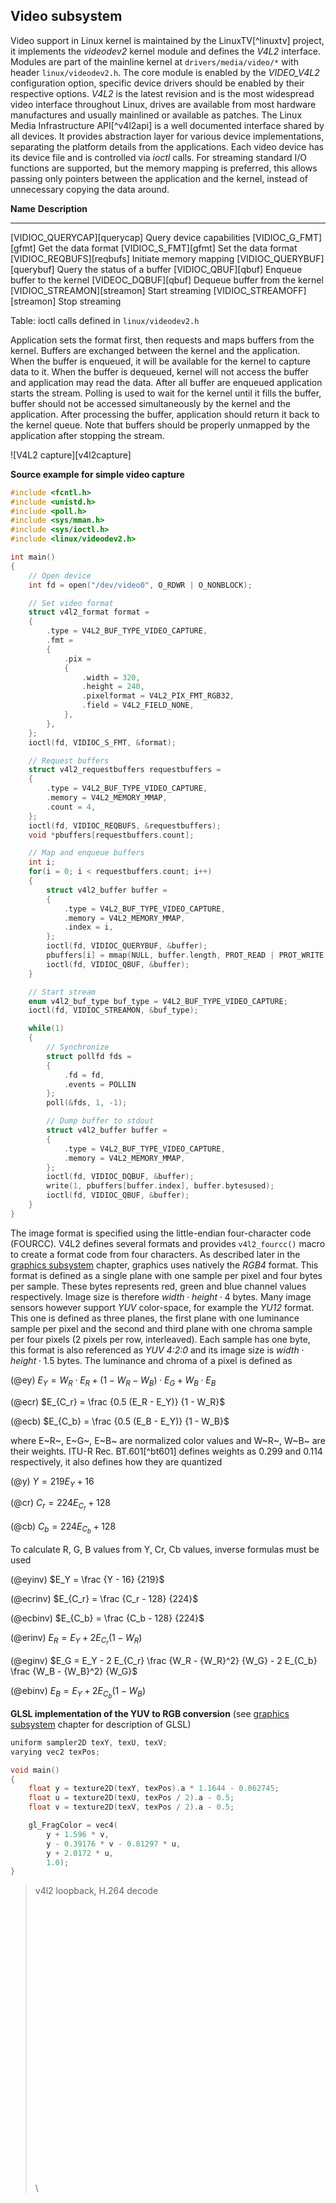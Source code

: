 ## Video subsystem

Video support in Linux kernel is maintained by the LinuxTV[^linuxtv] project,
it implements the *videodev2* kernel module and defines the *V4L2* interface.
Modules are part of the mainline kernel at `drivers/media/video/*` with header `linux/videodev2.h`.
The core module is enabled by the *VIDEO_V4L2* configuration option,
specific device drivers should be enabled by their respective options.
*V4L2* is the latest revision and is the most widespread video interface throughout Linux,
drives are available from most hardware manufactures and usually mainlined or available as patches.
The Linux Media Infrastructure API[^v4l2api] is a well documented interface shared by all devices.
It provides abstraction layer for various device implementations,
separating the platform details from the applications. Each video device has its device file
and is controlled via *ioctl* calls. For streaming standard I/O functions are supported,
but the memory mapping is preferred, this allows passing only pointers between the application and the kernel,
instead of unnecessary copying the data around.

**Name**                       **Description**
------------------------------ ----------------
[VIDIOC_QUERYCAP][querycap]    Query device capabilities
[VIDIOC_G_FMT][gfmt]           Get the data format
[VIDIOC_S_FMT][gfmt]           Set the data format
[VIDIOC_REQBUFS][reqbufs]      Initiate memory mapping
[VIDIOC_QUERYBUF][querybuf]    Query the status of a buffer
[VIDIOC_QBUF][qbuf]            Enqueue buffer to the kernel
[VIDEOC_DQBUF][qbuf]           Dequeue buffer from the kernel
[VIDIOC_STREAMON][streamon]    Start streaming
[VIDIOC_STREAMOFF][streamon]   Stop streaming

Table: ioctl calls defined in `linux/videodev2.h`

Application sets the format first, then requests and maps buffers from the kernel.
Buffers are exchanged between the kernel and the application.
When the buffer is enqueued, it will be available for the kernel to capture data to it.
When the buffer is dequeued, kernel will not access the buffer and application may read the data.
After all buffer are enqueued application starts the stream.
Polling is used to wait for the kernel until it fills the buffer, buffer should not be accessed simultaneously
by the kernel and the application. After processing the buffer, application should return it back to the kernel queue.
Note that buffers should be properly unmapped by the application after stopping the stream.

![V4L2 capture][v4l2capture]

**Source example for simple video capture**

~~~{.c .numberLines}
#include <fcntl.h>
#include <unistd.h>
#include <poll.h>
#include <sys/mman.h>
#include <sys/ioctl.h>
#include <linux/videodev2.h>

int main()
{
    // Open device
    int fd = open("/dev/video0", O_RDWR | O_NONBLOCK);

    // Set video format
    struct v4l2_format format =
    {
        .type = V4L2_BUF_TYPE_VIDEO_CAPTURE,
        .fmt =
        {
            .pix =
            {
                .width = 320,
                .height = 240,
                .pixelformat = V4L2_PIX_FMT_RGB32,
                .field = V4L2_FIELD_NONE,
            },
        },
    };
    ioctl(fd, VIDIOC_S_FMT, &format);

    // Request buffers
    struct v4l2_requestbuffers requestbuffers =
    {
        .type = V4L2_BUF_TYPE_VIDEO_CAPTURE,
        .memory = V4L2_MEMORY_MMAP,
        .count = 4,
    };
    ioctl(fd, VIDIOC_REQBUFS, &requestbuffers);
    void *pbuffers[requestbuffers.count];

    // Map and enqueue buffers
    int i;
    for(i = 0; i < requestbuffers.count; i++)
    {
        struct v4l2_buffer buffer = 
        {
            .type = V4L2_BUF_TYPE_VIDEO_CAPTURE,
            .memory = V4L2_MEMORY_MMAP,
            .index = i,
        };
        ioctl(fd, VIDIOC_QUERYBUF, &buffer);
        pbuffers[i] = mmap(NULL, buffer.length, PROT_READ | PROT_WRITE, MAP_SHARED, fd, buffer.m.offset);
        ioctl(fd, VIDIOC_QBUF, &buffer);
    }

    // Start stream
    enum v4l2_buf_type buf_type = V4L2_BUF_TYPE_VIDEO_CAPTURE;
    ioctl(fd, VIDIOC_STREAMON, &buf_type);

    while(1)
    {
        // Synchronize
        struct pollfd fds = 
        {
            .fd = fd,
            .events = POLLIN
        };
        poll(&fds, 1, -1);

        // Dump buffer to stdout
        struct v4l2_buffer buffer = 
        {
            .type = V4L2_BUF_TYPE_VIDEO_CAPTURE,
            .memory = V4L2_MEMORY_MMAP,
        };
        ioctl(fd, VIDIOC_DQBUF, &buffer);
        write(1, pbuffers[buffer.index], buffer.bytesused);
        ioctl(fd, VIDIOC_QBUF, &buffer);
    }
}
~~~
<!-- -->

The image format is specified using the little-endian four-character code (FOURCC).
V4L2 defines several formats and provides `v4l2_fourcc()` macro to create a format code from four characters.
As described later in the [graphics subsystem](#graphics-subsystem) chapter, graphics uses natively the *RGB4* format.
This format is defined as a single plane with one sample per pixel and four bytes per sample.
These bytes represents red, green and blue channel values respectively. Image size is therefore $width \cdot height \cdot 4$ bytes.
Many image sensors however support *YUV* color-space, for example the *YU12* format.
This one is defined as three planes, the first plane with one luminance sample per pixel and the second and third plane with one chroma sample per four pixels
(2 pixels per row, interleaved). Each sample has one byte, this format is also referenced as *YUV 4:2:0* and its image size is $width \cdot height \cdot 1.5$ bytes.
The luminance and chroma of a pixel is defined as

(@ey) $E_Y = W_R \cdot E_R + (1-W_R-W_B) \cdot E_G + W_B \cdot E_B$

(@ecr) $E_{C_r} = \frac {0.5 (E_R - E_Y)} {1 - W_R}$

(@ecb) $E_{C_b} = \frac {0.5 (E_B - E_Y)} {1 - W_B}$

where E~R~, E~G~, E~B~ are normalized color values and W~R~, W~B~ are their weights.
ITU-R Rec. BT.601[^bt601] defines weights as 0.299 and 0.114 respectively,
it also defines how they are quantized

(@y) $Y = 219 E_Y + 16$

(@cr) $C_r = 224 E_{C_r} + 128$

(@cb) $C_b = 224 E_{C_b} + 128$

To calculate R, G, B values from Y, Cr, Cb values, inverse formulas must be used

(@eyinv) $E_Y = \frac {Y - 16} {219}$

(@ecrinv) $E_{C_r} =  \frac {C_r - 128} {224}$

(@ecbinv) $E_{C_b} = \frac {C_b - 128} {224}$

(@erinv) $E_R = E_Y + 2 E_{C_r} (1 - W_R)$

(@eginv) $E_G = E_Y - 2 E_{C_r} \frac {W_R - {W_R}^2} {W_G} - 2 E_{C_b} \frac {W_B - {W_B}^2} {W_G}$

(@ebinv) $E_B = E_Y + 2 E_{C_b} (1 - W_B)$

**GLSL implementation of the YUV to RGB conversion** (see [graphics subsystem](#graphics-subsystem) chapter for description of GLSL)

~~~{.c .numberLines}
uniform sampler2D texY, texU, texV;
varying vec2 texPos;

void main()
{
    float y = texture2D(texY, texPos).a * 1.1644 - 0.062745;
    float u = texture2D(texU, texPos / 2).a - 0.5;
    float v = texture2D(texV, texPos / 2).a - 0.5;

    gl_FragColor = vec4(
        y + 1.596 * v,
        y - 0.39176 * v - 0.81297 * u,
        y + 2.0172 * u,
        1.0);
}
~~~

> v4l2 loopback, H.264 decode
\
\
\
\
\
\
\
\
\
\
\
\
\
\
\
\
\
\
\
\
\
\
\
\
\
\
\
\
\

